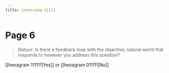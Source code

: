 ```yaml
---
title: interview 11111
---
```

# Page 6
> *Nature:* Is there a feedback loop with the objective, natural world that responds to however you address this question?

[[hexagram 111111|Yes]] or [[hexagram 011111|No]] 